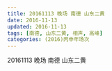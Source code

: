 ```yaml
---
title: 20161113 晚场 南德 山东二黄
date: 2016-11-13
updated: 2016-11-13
tags: [南德, 山东二黄, 相声, 高峰] 
categories: (2016)丙申年场次 
---
```

20161113 晚场 南德 山东二黄

